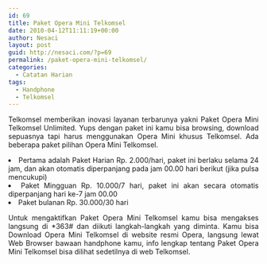 ```yaml
---
id: 69
title: Paket Opera Mini Telkomsel
date: 2010-04-12T11:11:19+00:00
author: Nesaci
layout: post
guid: http://nesaci.com/?p=69
permalink: /paket-opera-mini-telkomsel/
categories:
  - Catatan Harian
tags:
  - Handphone
  - Telkomsel
---
```

<p style="text-align: justify;">
  Telkomsel memberikan inovasi layanan terbarunya yakni Paket Opera Mini Telkomsel Unlimited. Yups dengan paket ini kamu bisa browsing, download sepuasnya tapi harus menggunakan Opera Mini khusus Telkomsel. Ada beberapa paket pilihan Opera Mini Telkomsel.<!--more-->
</p>

<li style="text-align: justify;">
  Pertama adalah Paket Harian Rp. 2.000/hari, paket ini berlaku selama 24 jam, dan akan otomatis diperpanjang pada jam 00.00 hari berikut (jika pulsa mencukupi)
</li>
<li style="text-align: justify;">
  Paket Mingguan Rp. 10.000/7 hari, paket ini akan secara otomatis diperpanjang hari ke-7 jam 00.00
</li>
<li style="text-align: justify;">
  Paket bulanan Rp. 30.000/30 hari
</li>

<p style="text-align: justify;">
  Untuk mengaktifkan Paket Opera Mini Telkomsel kamu bisa mengakses langsung di *363# dan diikuti langkah-langkah yang diminta. Kamu bisa Download Opera Mini Telkomsel di website resmi Opera, langsung lewat Web Browser bawaan handphone kamu, info lengkap tentang Paket Opera Mini Telkomsel bisa dilihat sedetilnya di web Telkomsel.
</p>